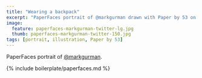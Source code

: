 ```yaml
---
title: "Wearing a backpack"
excerpt: "PaperFaces portrait of @markgurman drawn with Paper by 53 on an iPad."
image: 
  feature: paperfaces-markgurman-twitter-lg.jpg
  thumb: paperfaces-markgurman-twitter-150.jpg
tags: [portrait, illustration, Paper by 53]
---
```


PaperFaces portrait of [@markgurman](http://twitter.com/markgurman).

{% include boilerplate/paperfaces.md %}
